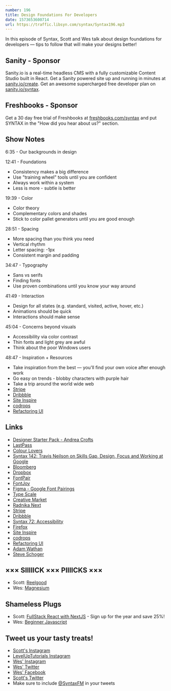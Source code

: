 ```yaml
---
number: 196
title: Design Foundations For Developers
date: 1573653600714
url: https://traffic.libsyn.com/syntax/Syntax196.mp3
---
```


In this episode of Syntax, Scott and Wes talk about design foundations for developers — tips to follow that will make your designs better!

## Sanity - Sponsor
Sanity.io is a real-time headless CMS with a fully customizable Content Studio built in React. Get a Sanity powered site up and running in minutes at [sanity.io/create](https://www.sanity.io/create). Get an awesome supercharged free developer plan on [sanity.io/syntax](https://www.sanity.io/syntax).

## Freshbooks - Sponsor
Get a 30 day free trial of Freshbooks at [freshbooks.com/syntax](https://freshbooks.com/syntax) and put SYNTAX in the "How did you hear about us?" section.

## Show Notes

6:35 - Our backgrounds in design

12:41 - Foundations

* Consistency makes a big difference
* Use "training wheel" tools until you are confident
* Always work within a system
* Less is more - subtle is better

19:39 - Color

* Color theory
* Complementary colors and shades
* Stick to color pallet generators until you are good enough

28:51 - Spacing

* More spacing than you think you need
* Vertical rhythm
* Letter spacing: -1px
* Consistent margin and padding

34:47 - Typography

* Sans vs serifs
* Finding fonts
* Use proven combinations until you know your way around

41:49 - Interaction

* Design for all states (e.g. standard, visited, active, hover, etc.)
* Animations should be quick
* Interactions should make sense

45:04 - Concerns beyond visuals

* Accessibility via color contrast
* Thin fonts and light grey are awful
* Think about the poor Windows users

48:47 - Inspiration + Resources

* Take inspiration from the best — you'll find your own voice after enough work
* Go easy on trends - blobby characters with purple hair
* Take a trip around the world wide web
* [Stripe](https://stripe.com/)
* [Dribbble](https://dribbble.com/)
* [Site Inspire](https://www.siteinspire.com/)
* [codrops](https://tympanus.net/codrops/)
* [Refactoring UI](https://refactoringui.com/)

## Links
* [Designer Starter Pack - Andrea Crofts](https://twitter.com/andreacrofts/status/1172885155352125441/)
* [LastPass](https://www.lastpass.com/)
* [Colour Lovers](https://www.colourlovers.com/) 
* [Syntax 142: Travis Neilson on Skills Gap, Design, Focus and Working at Google](https://syntax.fm/show/142/travis-neilson-on-skills-gap-design-focus-and-working-at-google/)
* [Bloomberg](https://www.bloomberg.com/)
* [Dropbox](https://www.dropbox.com/)
* [FontPair](https://fontpair.co/)
* [FontJoy](https://fontjoy.com/)
* [Figma - Google Font Pairings](https://www.figma.com/google-fonts/)
* [Type Scale](https://type-scale.com/)
* [Creative Market](https://creativemarket.com/)
* [Radnika Next](https://hanken.co/products/radnika-next/)
* [Stripe](https://stripe.com/)
* [Dribbble](https://dribbble.com/)
* [Syntax 72: Accessibility](https://syntax.fm/show/072/accessibility/)
* [Firefox](https://www.mozilla.org/en-US/firefox/new/)
* [Site Inspire](https://www.siteinspire.com/)
* [codrops](https://tympanus.net/codrops/)
* [Refactoring UI](https://refactoringui.com/)
* [Adam Wathan](https://adamwathan.me/)
* [Steve Schoger](https://twitter.com/steveschoger)

## ××× SIIIIICK ××× PIIIICKS ×××
* Scott: [Reelgood](https://reelgood.com/)
* Wes: [Magnesium](https://www.amazon.com/Natures-Bounty-Magnesium-Supplement-Vegetarian/dp/B00H5PJ0HW/)

## Shameless Plugs
* Scott: [FullStack React with NextJS](https://www.leveluptutorials.com/pro) - Sign up for the year and save 25%!
* Wes: [Beginner Javascript](https://beginnerjavascript.com)

## Tweet us your tasty treats!
* [Scott's Instagram](https://www.instagram.com/stolinski/)
* [LevelUpTutorials Instagram](https://www.instagram.com/LevelUpTutorials/)
* [Wes' Instagram](https://www.instagram.com/wesbos/)
* [Wes' Twitter](https://twitter.com/wesbos)
* [Wes' Facebook](https://www.facebook.com/wesbos.developer)
* [Scott's Twitter](https://twitter.com/stolinski)
* Make sure to include [@SyntaxFM](https://twitter.com/SyntaxFM) in your tweets